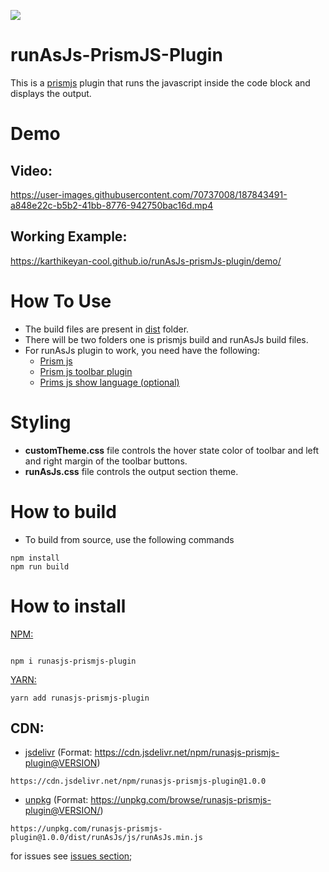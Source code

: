 [![](https://data.jsdelivr.com/v1/package/npm/runasjs-prismjs-plugin/badge)](https://www.jsdelivr.com/package/npm/runasjs-prismjs-plugin)

# runAsJs-PrismJS-Plugin
This is a [prismjs](https://github.com/PrismJS/prism) plugin that runs the javascript inside the code block and displays the output.

# Demo

## Video:

https://user-images.githubusercontent.com/70737008/187843491-a848e22c-b5b2-41bb-8776-942750bac16d.mp4

## Working Example:

https://karthikeyan-cool.github.io/runAsJs-prismJs-plugin/demo/

# How To Use

- The build files are present in [dist](./dist) folder.
- There will be two folders one is prismjs build and runAsJs build files.
- For runAsJs plugin to work, you need have the following:
  - [Prism js](https://github.com/PrismJS/prism)
  - [Prism js toolbar plugin](https://github.com/PrismJS/prism/tree/master/plugins/toolbar)
  - [Prims js show language (optional) ](https://github.com/PrismJS/prism/tree/master/plugins/show-language)

# Styling

- **customTheme.css** file controls the hover state color of toolbar and left and right margin of the toolbar buttons.
- **runAsJs.css** file controls the output section theme.

# How to build

- To build from source, use the following commands

```shell
npm install
npm run build
```

# How to install

[NPM:](https://www.npmjs.com/package/runasjs-prismjs-plugin)

```shell

npm i runasjs-prismjs-plugin

```

[YARN:](https://yarn.pm/runasjs-prismjs-plugin)

```shell
yarn add runasjs-prismjs-plugin
```

## CDN:

- [jsdelivr](https://www.jsdelivr.com/package/npm/runasjs-prismjs-plugin/) (Format: https://cdn.jsdelivr.net/npm/runasjs-prismjs-plugin@VERSION)

```
https://cdn.jsdelivr.net/npm/runasjs-prismjs-plugin@1.0.0
```

- [unpkg](https://unpkg.com/browse/runasjs-prismjs-plugin/) (Format: https://unpkg.com/browse/runasjs-prismjs-plugin@VERSION/)

```shell
https://unpkg.com/runasjs-prismjs-plugin@1.0.0/dist/runAsJs/js/runAsJs.min.js
```

for issues see [issues section](https://github.com/karthikeyan-cool/PrismJs-plugin-runJavascript/issues);
